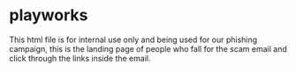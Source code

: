 # playworks

This html file is for internal use only and being used for our phishing campaign, this is the landing page of people who fall for the scam email and click through the links inside the email. 
